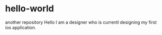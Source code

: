 # hello-world
another repository 
Hello I am a designer who is currentl designing my first ios application.

